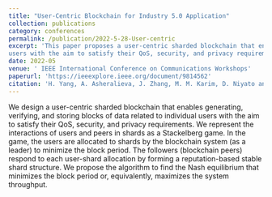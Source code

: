 ```yaml
---
title: "User-Centric Blockchain for Industry 5.0 Application"
collection: publications
category: conferences
permalink: /publication/2022-5-28-User-centric
excerpt: 'This paper proposes a user-centric sharded blockchain that enables generating, verifying, and storing blocks of data related to individual
users with the aim to satisfy their QoS, security, and privacy requirements.'
date: 2022-05
venue: ' IEEE International Conference on Communications Workshops'
paperurl: 'https://ieeexplore.ieee.org/document/9814562'
citation: 'H. Yang, A. Asheralieva, J. Zhang, M. M. Karim, D. Niyato and K. A. Raza,. &quot;User-Centric Blockchain for Industry 5.0 Applications,&quot; <i>2022 IEEE International Conference on Communications Workshops</i>, 2022, pp. 25-30.'
---
```


We design a user-centric sharded blockchain that enables generating, verifying, and storing blocks of data related to individual users with the aim to satisfy their QoS, security, and privacy requirements. We represent the interactions of users and peers in shards as a Stackelberg game. In the game, the users are allocated to shards by the blockchain system (as a leader) to minimize the block period. The followers (blockchain peers) respond to each user-shard allocation by forming a reputation-based stable shard structure. We propose the algorithm to find the Nash equilibrium that minimizes the block period or, equivalently, maximizes the system throughput.
